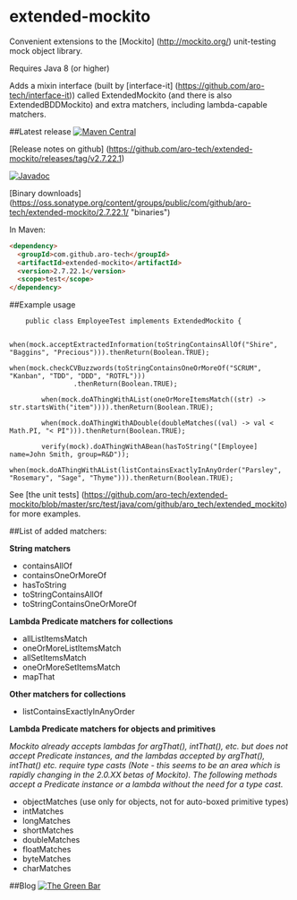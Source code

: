 # extended-mockito
Convenient extensions to the [Mockito] (http://mockito.org/) unit-testing mock object library.

Requires Java 8 (or higher)

Adds a mixin interface (built by [interface-it] (https://github.com/aro-tech/interface-it)) called ExtendedMockito (and there is also ExtendedBDDMockito) and extra matchers, including lambda-capable matchers.

##Latest release
[![Maven Central](https://maven-badges.herokuapp.com/maven-central/com.github.aro-tech/extended-mockito/badge.svg)](http://search.maven.org/#artifactdetails|com.github.aro-tech|extended-mockito|2.7.22.1|jar)

[Release notes on github] (https://github.com/aro-tech/extended-mockito/releases/tag/v2.7.22.1) 

[![Javadoc](https://javadoc-emblem.rhcloud.com/doc/com.github.aro-tech/extended-mockito/badge.svg)](http://www.javadoc.io/doc/com.github.aro-tech/extended-mockito/2.7.22.1)

[Binary downloads] (https://oss.sonatype.org/content/groups/public/com/github/aro-tech/extended-mockito/2.7.22.1/ "binaries")


In Maven:

```html
<dependency>
  <groupId>com.github.aro-tech</groupId>
  <artifactId>extended-mockito</artifactId>
  <version>2.7.22.1</version>
  <scope>test</scope>
</dependency>
```


##Example usage 
```
	public class EmployeeTest implements ExtendedMockito { 
```	

```
	when(mock.acceptExtractedInformation(toStringContainsAllOf("Shire", "Baggins", "Precious"))).thenReturn(Boolean.TRUE);
```

```
when(mock.checkCVBuzzwords(toStringContainsOneOrMoreOf("SCRUM", "Kanban", "TDD", "DDD", "ROTFL")))
				.thenReturn(Boolean.TRUE);
```

```		
		when(mock.doAThingWithAList(oneOrMoreItemsMatch((str) -> str.startsWith("item")))).thenReturn(Boolean.TRUE);
```

```		
		when(mock.doAThingWithADouble(doubleMatches((val) -> val < Math.PI, "< PI"))).thenReturn(Boolean.TRUE);
```		

```
		verify(mock).doAThingWithABean(hasToString("[Employee] name=John Smith, group=R&D"));	
```

```
when(mock.doAThingWithAList(listContainsExactlyInAnyOrder("Parsley", "Rosemary", "Sage", "Thyme"))).thenReturn(Boolean.TRUE);
```

See [the unit tests] (https://github.com/aro-tech/extended-mockito/blob/master/src/test/java/com/github/aro_tech/extended_mockito) for more examples.  

##List of added matchers:

**String matchers** 
 * containsAllOf
 * containsOneOrMoreOf
 * hasToString
 * toStringContainsAllOf
 * toStringContainsOneOrMoreOf
 
**Lambda Predicate matchers for collections**
 * allListItemsMatch
 * oneOrMoreListItemsMatch
 * allSetItemsMatch
 * oneOrMoreSetItemsMatch
 * mapThat
 
 **Other matchers for collections**
 * listContainsExactlyInAnyOrder
 
**Lambda Predicate matchers for objects and primitives**

*Mockito already accepts lambdas for argThat(), intThat(), etc. but does not accept Predicate instances, and the lambdas accepted by argThat(), intThat() etc. require type casts (Note - this seems to be an area which is rapidly changing in the 2.0.XX betas of Mockito). The following methods accept a Predicate instance or a lambda without the need for a type cast.*
 * objectMatches (use only for objects, not for auto-boxed primitive types)
 * intMatches
 * longMatches
 * shortMatches
 * doubleMatches
 * floatMatches
 * byteMatches
 * charMatches 
  

##Blog
[![The Green Bar](https://img.shields.io/badge/My_Blog:-The_Green_Bar-brightgreen.svg)](https://thegreenbar.wordpress.com/)

